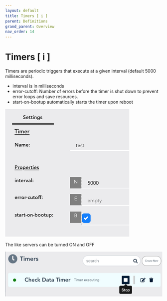 ```yaml
---
layout: default
title: Timers [ i ]
parent: Definitions
grand_parent: Overview
nav_order: 14
---
```


# Timers [ i ]
Timers are periodic triggers that execute at a given interval (default 5000 milliseconds).

* interval is in milliseconds
* error-cutoff: Number of errors before the timer is shut down to prevent error loops and save resources.
* start-on-bootup automatically starts the timer upon reboot

![Timer](/assets/images/timer.png)

The like servers can be turned ON and OFF

![Timer](/assets/images/timer1.png)
